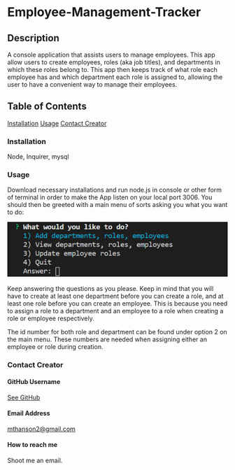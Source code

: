 # Employee-Management-Tracker

  ## Description
  A console application that assists users to manage employees. This app allow users to create employees, roles (aka job titles), and departments in which these roles belong to. This app then keeps track of what role each employee has and which department each role is assigned to, allowing the user to have a convenient way to manage their employees.
  
  ## Table of Contents
  [Installation](#installation)
  [Usage](#usage)
  [Contact Creator](#contact-creator)
 
  ### Installation
  Node, Inquirer, mysql
  
  ### Usage
  Download necessary installations and run node.js in console or other form of terminal in order to make the App listen on your local port 3006. You should then be greeted with a main menu of sorts asking you what you want to do:

  ![Main menu](./assets/main-menu.png)

  Keep answering the questions as you please. Keep in mind that you will have to create at least one department before you can create a role, and at least one role before you can create an employee. This is because you need to assign a role to a department and an employee to a role when creating a role or employee respectively.

  The id number for both role and department can be found under option 2 on the main menu. These numbers are needed when assigning either an employee or role during creation.

 ### Contact Creator

  #### GitHub Username
  [See GitHub](https://github.com/maxhanson07)

  #### Email Address
  mthanson2@gmail.com

  #### How to reach me
  Shoot me an email.